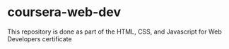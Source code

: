 # coursera-web-dev
This repository is done as part of the HTML, CSS, and Javascript for Web Developers certificate 
